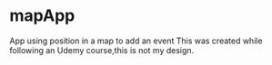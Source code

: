 # mapApp
App using position in a map to add an event
This was created while following an Udemy course,this is not my design.
